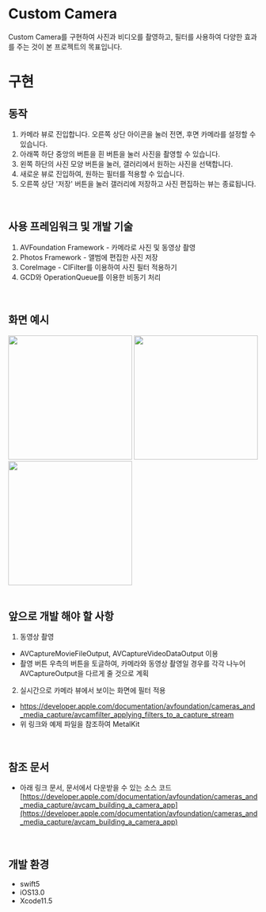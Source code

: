 # Custom Camera
Custom Camera를 구현하여 사진과 비디오를 촬영하고, 필터를 사용하여 다양한 효과를 주는 것이 본 프로젝트의 목표입니다.


# 구현 

## 동작
1. 카메라 뷰로 진입합니다. 오른쪽 상단 아이콘을 눌러 전면, 후면 카메라를 설정할 수 있습니다.
2. 아래쪽 하단 중앙의 버튼을 흰 버튼을 눌러 사진을 촬영할 수 있습니다.
3. 왼쪽 하단의 사진 모양 버튼을 눌러, 갤러리에서 원하는 사진을 선택합니다.
4. 새로운 뷰로 진입하여, 원하는 필터를 적용할 수 있습니다.
5. 오른쪽 상단 '저장' 버튼을 눌러 갤러리에 저장하고 사진 편집하는 뷰는 종료됩니다.

<br/>

## 사용 프레임워크 및 개발 기술
1. AVFoundation Framework - 카메라로 사진 및 동영상 촬영
2. Photos Framework - 앨범에 편집한 사진 저장
3. CoreImage - CIFilter를 이용하여 사진 필터 적용하기
4. GCD와 OperationQueue를 이용한 비동기 처리

<br/>

## 화면 예시
<div>
	<img width="250" src="https://user-images.githubusercontent.com/46002818/86663120-5bd2fc00-c028-11ea-9dd7-0572b610f1d4.png"></img>
	<img width="250" src="https://user-images.githubusercontent.com/46002818/86663072-507fd080-c028-11ea-8c9d-a3d246b648c5.jpeg"></img>
	<img width="250" src = "https://user-images.githubusercontent.com/46002818/86663087-537ac100-c028-11ea-97a9-abc476560095.jpeg"></img>
	</div>

<br/>

## 앞으로 개발 해야 할 사항
1. 동영상 촬영
- AVCaptureMovieFileOutput, AVCaptureVideoDataOutput 이용
- 촬영 버튼 우측의 버튼을 토글하여, 카메라와 동영상 촬영일 경우를 각각 나누어 AVCaptureOutput을 다르게 줄 것으로 계획
2. 실시간으로 카메라 뷰에서 보이는 화면에 필터 적용
- https://developer.apple.com/documentation/avfoundation/cameras_and_media_capture/avcamfilter_applying_filters_to_a_capture_stream
- 위 링크와 예제 파일을 참조하여 MetalKit 

<br/>

## 참조 문서
- 아래 링크 문서, 문서에서 다운받을 수 있는 소스 코드
[https://developer.apple.com/documentation/avfoundation/cameras_and_media_capture/avcam_building_a_camera_app](https://developer.apple.com/documentation/avfoundation/cameras_and_media_capture/avcam_building_a_camera_app)

<br/>

## 개발 환경 
- swift5
 - iOS13.0
 - Xcode11.5
